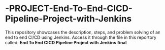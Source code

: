 # -PROJECT-End-To-End-CICD-Pipeline-Project-with-Jenkins
This repository showcases the description, steps, and problem solving of an end to end CI/CD using Jenkins.
Access it through the file in this reportory called: **End To End CICD Pipeline Project with Jenkins final**
